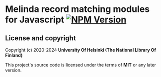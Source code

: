 # Melinda record matching modules for Javascript [![NPM Version](https://img.shields.io/npm/v/@natlibfi/melinda-record-matching.svg)](https://npmjs.org/package/@natlibfi/melinda-record-matching)

## License and copyright

Copyright (c) 2020-2024 **University Of Helsinki (The National Library Of Finland)**

This project's source code is licensed under the terms of **MIT** or any later version.
